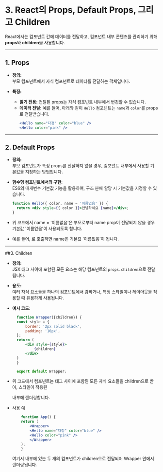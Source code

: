 # 3. React의 Props, Default Props, 그리고 Children

React에서는 컴포넌트 간에 데이터를 전달하고, 컴포넌트 내부 콘텐츠를 관리하기 위해 **props**와 **children**을 사용합니다.

---

## 1. Props

- **정의:**  
  부모 컴포넌트에서 자식 컴포넌트로 데이터를 전달하는 객체입니다.

- **특징:**  
  - **읽기 전용:** 전달된 props는 자식 컴포넌트 내부에서 변경할 수 없습니다.
  - **데이터 전달:** 예를 들어, 아래와 같이 `Hello` 컴포넌트는 `name`과 `color`를 props로 전달받습니다.
    ```jsx
    <Hello name="다정" color="blue" />
    <Hello color="pink" />
    ```

---

## 2. Default Props

- **정의:**  
  부모 컴포넌트가 특정 props를 전달하지 않을 경우, 컴포넌트 내부에서 사용할 기본값을 지정하는 방법입니다.

- **함수형 컴포넌트에서의 구현:**  
  ES6의 매개변수 기본값 기능을 활용하여, 구조 분해 할당 시 기본값을 지정할 수 있습니다.

  ```jsx
  function Hello({ color, name = '이름없음' }) {
    return <div style={{ color }}>안녕하세요 {name}</div>;
  }
  ```

- 위 코드에서 name = '이름없음'은 부모로부터 name prop이 전달되지 않을 경우 기본값 '이름없음'이 사용되도록 합니다.
- 예를 들어, <Hello color="pink" />로 호출하면 name은 기본값 '이름없음'이 됩니다.

---

##3. Children

- **정의:**  
  JSX 태그 사이에 포함된 모든 요소는 해당 컴포넌트의 `props.children`으로 전달됩니다.

- **용도:**  
  여러 자식 요소들을 하나의 컴포넌트에서 감싸거나, 특정 스타일이나 레이아웃을 적용할 때 유용하게 사용됩니다.

- **예시 코드:**  
  ```jsx
    function Wrapper({children}) {
    const style = {
        border: '2px solid black',
        padding: '16px',
    };
    return (
        <div style={style}>
            {children}
        </div>
    )
    }

    export default Wrapper;
  ```

- 위 코드에서 <Wrapper> 컴포넌트는 태그 사이에 포함된 모든 자식 요소들을 children으로 받아, 스타일이 적용된 <div> 내부에 렌더링합니다.

- 사용 예
    ```jsx
        function App() {
        return (
            <Wrapper>
            <Hello name="다정" color="blue" />
            <Hello color="pink" />
            </Wrapper>
        );
        }
    ```
    여기서 <Wrapper> 내부에 있는 두 개의 <Hello> 컴포넌트가 children으로 전달되어 Wrapper 안에서 렌더링됩니다.
